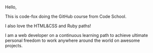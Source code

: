 Hello,

This is code-fox doing the GitHub course from Code School.

I also love the HTML&CSS and Ruby paths!

I am a web developer on a continuous learning path to achieve ultimate personal freedom to work anywhere around the world on awesome projects.

